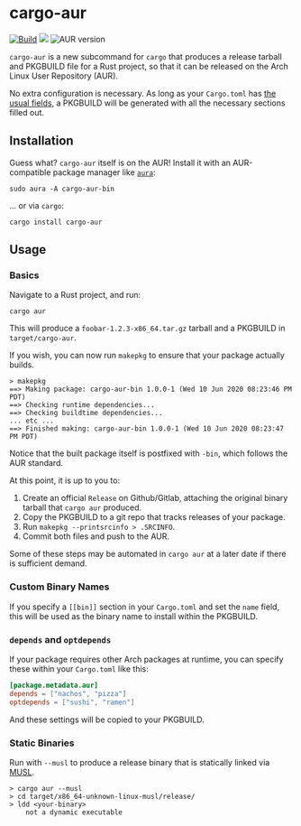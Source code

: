 # cargo-aur

[![Build](https://github.com/fosskers/cargo-aur/workflows/Build/badge.svg)](https://github.com/fosskers/cargo-aur/actions)
[![](https://img.shields.io/crates/v/cargo-aur.svg)](https://crates.io/crates/cargo-aur)
![AUR version](https://img.shields.io/aur/version/cargo-aur-bin)

`cargo-aur` is a new subcommand for `cargo` that produces a release tarball and
PKGBUILD file for a Rust project, so that it can be released on the Arch Linux
User Repository (AUR).

No extra configuration is necessary. As long as your `Cargo.toml` has [the usual
fields](https://rust-lang.github.io/api-guidelines/documentation.html#c-metadata),
a PKGBUILD will be generated with all the necessary sections filled out.

## Installation

Guess what? `cargo-aur` itself is on the AUR! Install it with an AUR-compatible
package manager like [`aura`](https://github.com/fosskers/aura):

```
sudo aura -A cargo-aur-bin
```

... or via `cargo`:

```
cargo install cargo-aur
```

## Usage

### Basics

Navigate to a Rust project, and run:

```
cargo aur
```

This will produce a `foobar-1.2.3-x86_64.tar.gz` tarball and a PKGBUILD in ``target/cargo-aur``.

If you wish, you can now run `makepkg` to ensure that your package actually builds.

```
> makepkg
==> Making package: cargo-aur-bin 1.0.0-1 (Wed 10 Jun 2020 08:23:46 PM PDT)
==> Checking runtime dependencies...
==> Checking buildtime dependencies...
... etc ...
==> Finished making: cargo-aur-bin 1.0.0-1 (Wed 10 Jun 2020 08:23:47 PM PDT)
```

Notice that the built package itself is postfixed with `-bin`, which follows the
AUR standard.

At this point, it is up to you to:

1. Create an official `Release` on Github/Gitlab, attaching the original binary
   tarball that `cargo aur` produced.
2. Copy the PKGBUILD to a git repo that tracks releases of your package.
3. Run `makepkg --printsrcinfo > .SRCINFO`.
4. Commit both files and push to the AUR.

Some of these steps may be automated in `cargo aur` at a later date if there is
sufficient demand.

### Custom Binary Names

If you specify a `[[bin]]` section in your `Cargo.toml` and set the `name`
field, this will be used as the binary name to install within the PKGBUILD.

### `depends` and `optdepends`

If your package requires other Arch packages at runtime, you can specify these
within your `Cargo.toml` like this:

```toml
[package.metadata.aur]
depends = ["nachos", "pizza"]
optdepends = ["sushi", "ramen"]
```

And these settings will be copied to your PKGBUILD.

### Static Binaries

Run with `--musl` to produce a release binary that is statically linked via
[MUSL](https://musl.libc.org/).

```
> cargo aur --musl
> cd target/x86_64-unknown-linux-musl/release/
> ldd <your-binary>
    not a dynamic executable
```
